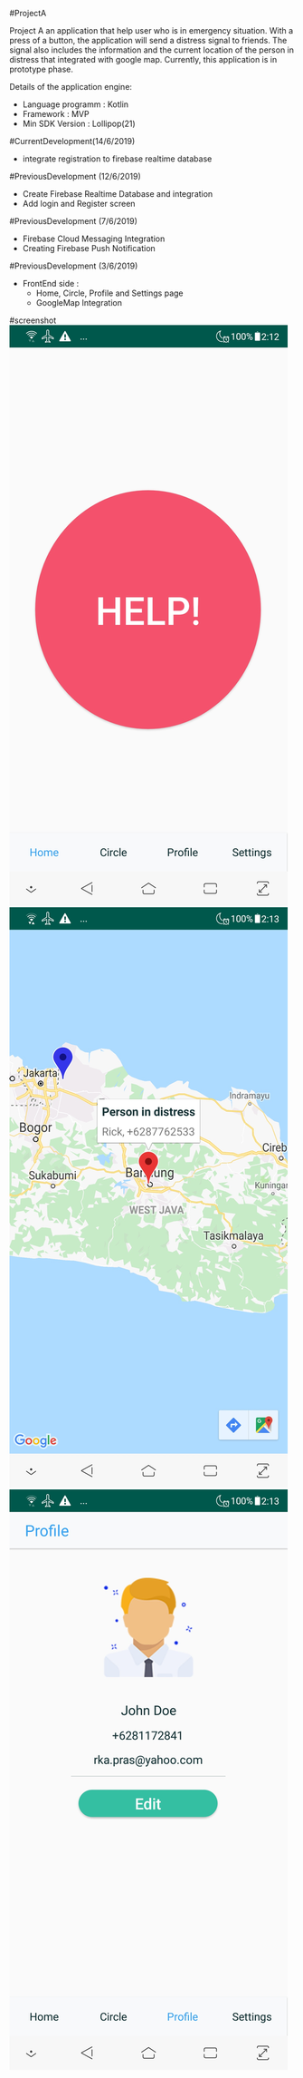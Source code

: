#ProjectA

Project A an application that help user who is in emergency situation. 
With a press of a button, the application will send a distress signal to friends. 
The signal also includes the information and the current location of the person in distress that integrated with google map.
Currently, this application is in prototype phase.

Details of the application engine:
- Language programm : Kotlin
- Framework : MVP
- Min SDK Version : Lollipop(21)

#CurrentDevelopment(14/6/2019)
  - integrate registration to firebase realtime database

#PreviousDevelopment (12/6/2019)
  - Create Firebase Realtime Database and integration
  - Add login and Register screen

#PreviousDevelopment (7/6/2019)
  - Firebase Cloud Messaging Integration
  - Creating Firebase Push Notification
  
#PreviousDevelopment (3/6/2019)
- FrontEnd side :
  - Home, Circle, Profile and Settings page
  - GoogleMap Integration


#screenshot
![alt text](https://github.com/rkaprasetya/ProjectA/blob/master/Screenshot_20190603-141236.jpg)
![alt text](https://github.com/rkaprasetya/ProjectA/blob/master/Screenshot_20190603-141307.jpg)
![alt text](https://github.com/rkaprasetya/ProjectA/blob/master/Screenshot_20190603-141324.jpg)
